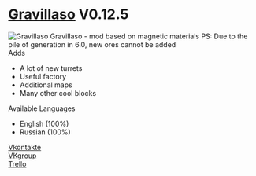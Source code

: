 # [Gravillaso](https://github.com/NickName73/Gravillaso/blob/main/sprites/github/logo-smail.png) V0.12.5
![Gravillaso](https://github.com/NickName73/Gravillaso/blob/main/sprites/github/logo_0.12-any.png)
Gravillaso - mod based on magnetic materials 
  PS: Due to the pile of generation in 6.0, new ores cannot be added  
Adds
* A lot of new turrets
* Useful factory
* Additional maps
* Many other cool blocks

Available Languages
* English (100%)
* Russian (100%)


[Vkontakte](https://vk.com/nickname_73)  
[VKgroup](https://vk.com/gravillaso)  
[Trello](https://trello.com/b/wT73AZQq/gravillaso)
